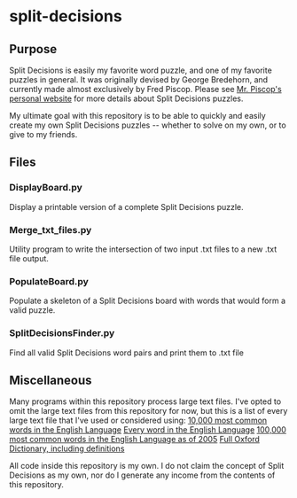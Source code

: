 # split-decisions

## Purpose

Split Decisions is easily my favorite word puzzle, and one of my favorite puzzles in general. It was originally devised by George Bredehorn, and currently made almost exclusively by Fred Piscop. Please see [Mr. Piscop's personal website](http://www.split-decisions.us/) for more details about Split Decisions puzzles.

My ultimate goal with this repository is to be able to quickly and easily create my own Split Decisions puzzles -- whether to solve on my own, or to give to my friends.

## Files

### DisplayBoard.py

Display a printable version of a complete Split Decisions puzzle.

### Merge_txt_files.py

Utility program to write the intersection of two input .txt files to a new .txt file output.

### PopulateBoard.py

Populate a skeleton of a Split Decisions board with words that would form a valid puzzle.

### SplitDecisionsFinder.py

Find all valid Split Decisions word pairs and print them to .txt file

## Miscellaneous

Many programs within this repository process large text files. I've opted to omit the large text files from this repository for now, but this is a list of every large text file that I've used or considered using:
[10,000 most common words in the English Language](https://github.com/first20hours/google-10000-english)
[Every word in the English Language](https://github.com/dwyl/english-words)
[100,000 most common words in the English Language as of 2005](https://gist.github.com/h3xx/1976236)
[Full Oxford Dictionary, including definitions](https://github.com/sujithps/Dictionary)

All code inside this repository is my own.
I do not claim the concept of Split Decisions as my own, nor do I generate any income from the contents of this repository.
